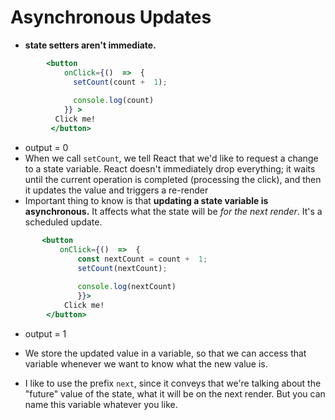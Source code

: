 # Asynchronous Updates

 - **state setters aren't immediate.**
```jsx
        <button
            onClick={()  =>  {
              setCount(count +  1);
      
              console.log(count)
            }} >
          Click me!
	     </button>
```
- output = 0
 - When we call `setCount`, we tell React that we'd like to request a change to a state variable. React doesn't immediately drop everything; it waits until the current operation is completed (processing the click), and then it updates the value and triggers a re-render
 - Important thing to know is that **updating a state variable is asynchronous.** It affects what the state will be _for the next render_. It's a scheduled update.
```jsx
       <button
	       onClick={()  =>  {
		       const nextCount = count +  1;
		       setCount(nextCount);
		       
		       console.log(nextCount)
		       }}>
		    Click me!
	    </button>
```
- output = 1
- We store the updated value in a variable, so that we can access that variable whenever we want to know what the new value is.

- I like to use the prefix  `next`, since it conveys that we're talking about the "future" value of the state, what it will be on the next render. But you can name this variable whatever you like.	